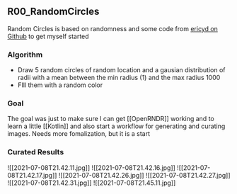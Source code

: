## R00_RandomCircles

Random Circles is based on randomness and some code from [ericyd on Github](https://github.com/ericyd/generative-art/blob/main/openrndr/src/main/kotlin/sketch/S30_Dunes.kt) to get myself started

### Algorithm

- Draw 5 random circles of random location and a gausian distribution of radii with a mean between the min radius (1) and the max radius 1000
- FIll them with a random color

### Goal

The goal was just to make sure I can get [[OpenRNDR]] working and to learn a little [[Kotlin]] and also start a workflow for generating and curating images. Needs more fomalization, but it is a start

### Curated Results

![[2021-07-08T21.42.11.jpg]]
![[2021-07-08T21.42.16.jpg]]
![[2021-07-08T21.42.17.jpg]]
![[2021-07-08T21.42.26.jpg]]
![[2021-07-08T21.42.27.jpg]]
![[2021-07-08T21.42.31.jpg]]
![[2021-07-08T21.45.11.jpg]]
